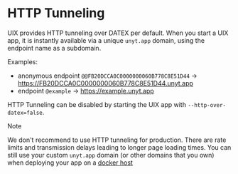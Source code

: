 # HTTP Tunneling

UIX provides HTTP tunneling over DATEX per default.
When you start a UIX app, it is instantly available via a unique `unyt.app` domain,
using the endpoint name as a subdomain.

Examples:
 * anonymous endpoint `@@FB20DCCA0C0000000060B778C8E51D44` -> https://FB20DCCA0C0000000060B778C8E51D44.unyt.app
 * endpoint `@example` -> https://example.unyt.app

HTTP Tunneling can be disabled by starting the UIX app with `--http-over-datex=false`.


> [!NOTE]
> We don't recommend to use HTTP tunneling for production.
> There are rate limits and transmission delays leading to longer page
> loading times.
> You can still use your custom `unyt.app` domain (or other domains that you own)
> when deploying your app on a [docker host](./11%20Deployment.md#remote-docker-hosts)

